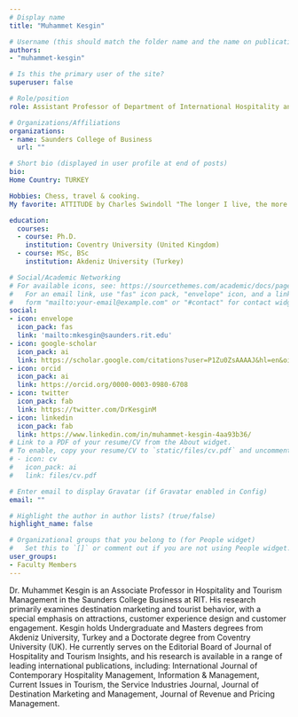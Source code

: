 ```yaml
---
# Display name
title: "Muhammet Kesgin"

# Username (this should match the folder name and the name on publications)
authors:
- "muhammet-kesgin"

# Is this the primary user of the site?
superuser: false

# Role/position
role: Assistant Professor of Department of International Hospitality and Service Innovation

# Organizations/Affiliations
organizations:
- name: Saunders College of Business
  url: ""

# Short bio (displayed in user profile at end of posts)
bio: 
Home Country: TURKEY

Hobbies: Chess, travel & cooking.
My favorite: ATTITUDE by Charles Swindoll "The longer I live, the more I realize the impact of attitude on life. Attitude, to me, is more important than facts. It is more important than the past, than education, than money, than circumstances, than failures, than successes, than what other people think, say or do. It is more important than appearance, giftedness or skill. It will make or break a company... a church... a home. The remarkable thing is we have a choice every day regarding the attitude we embrace for that day. We cannot change our past... we cannot change the fact that people will act in a certain way. We cannot change the inevitable. The only thing we can do is play the one string we have, and that is our attitude... I am convinced that life is 10% what happens to me and 90% how I react to it. And so it is with you... we are in charge of our Attitudes"

education:
  courses:
  - course: Ph.D.
    institution: Coventry University (United Kingdom)
  - course: MSc, BSc 
    institution: Akdeniz University (Turkey)

# Social/Academic Networking
# For available icons, see: https://sourcethemes.com/academic/docs/page-builder/#icons
#   For an email link, use "fas" icon pack, "envelope" icon, and a link in the
#   form "mailto:your-email@example.com" or "#contact" for contact widget.
social:
- icon: envelope
  icon_pack: fas
  link: 'mailto:mkesgin@saunders.rit.edu'
- icon: google-scholar
  icon_pack: ai
  link: https://scholar.google.com/citations?user=P1Zu0ZsAAAAJ&hl=en&oi=ao
- icon: orcid
  icon_pack: ai
  link: https://orcid.org/0000-0003-0980-6708
- icon: twitter
  icon_pack: fab
  link: https://twitter.com/DrKesginM
- icon: linkedin
  icon_pack: fab
  link: https://www.linkedin.com/in/muhammet-kesgin-4aa93b36/
# Link to a PDF of your resume/CV from the About widget.
# To enable, copy your resume/CV to `static/files/cv.pdf` and uncomment the lines below.
# - icon: cv
#   icon_pack: ai
#   link: files/cv.pdf

# Enter email to display Gravatar (if Gravatar enabled in Config)
email: ""

# Highlight the author in author lists? (true/false)
highlight_name: false

# Organizational groups that you belong to (for People widget)
#   Set this to `[]` or comment out if you are not using People widget.
user_groups:
- Faculty Members
---
```


Dr. Muhammet Kesgin is an Associate Professor in Hospitality and Tourism Management in the Saunders College Business at RIT. His research primarily examines destination marketing and tourist behavior, with a special emphasis on attractions, customer experience design and customer engagement. Kesgin holds Undergraduate and Masters degrees from Akdeniz University, Turkey and a Doctorate degree from Coventry University (UK). He currently serves on the Editorial Board of Journal of Hospitality and Tourism Insights, and his research is available in a range of leading international publications, including: International Journal of Contemporary Hospitality Management, Information & Management, Current Issues in Tourism, the Service Industries Journal, Journal of Destination Marketing and Management, Journal of Revenue and Pricing Management.
